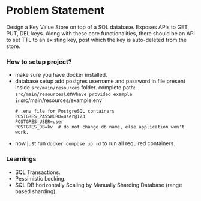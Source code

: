 # Problem Statement
Design a Key Value Store on top of a SQL database. Exposes APIs to GET, PUT, DEL keys. Along with these core functionalities, there should be an API to set TTL to an existing key, post which the key is auto-deleted from the store.

### How to setup project?
- make sure you have docker installed.
- database setup
  add postgres username and password in file present inside `src/main/resources` folder.
  complete path: `src/main/resources`/.env`
  have provided example in `src/main/resources/example.env`
  ```
  # .env file for PostgreSQL containers
  POSTGRES_PASSWORD=user@123
  POSTGRES_USER=user
  POSTGRES_DB=kv  # do not change db name, else application won't work.
  ```
- now just run `docker compose up -d` to run all required containers.
  

### Learnings
- SQL Transactions.
- Pessimistic Locking.
- SQL DB horizontally Scaling by Manually Sharding Database (range based sharding).
  
